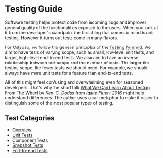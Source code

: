 # Testing Guide

Software testing helps protect code from incoming bugs and improves general quality of the functionalities exposed to the users. When you look at it from the developer's standpoint the first thing that comes to mind is unit testing. However it turns out tests come in many flavors.

For Calypso, we follow the general principles of the [Testing Pyramid](https://martinfowler.com/articles/practical-test-pyramid.html). We aim to have tests of varying scope, such as small, low-level unit tests, and larger, high-level end-to-end tests. We also aim to have an inverse relationship between test scope and the number of tests. The larger the testing scope, the fewer tests we should need. For example, we should always have more unit tests for a feature than end-to-end tests.

All of this might feel confusing and overwhelming even for seasoned developers. That's why the short talk [What We Can Learn About Testing From The Wheel](https://www.youtube.com/watch?v=Da9wfQ0frGA) by _Kent C. Dodds_ from _Ignite Fluent 2016_ might help understand differences. The author uses a car metaphor to make it easier to distinguish some of the most popular types of testing.

## Test Categories

- [Overview](./testing-overview.md)
- [Unit Tests](./unit-tests.md)
- [Component Tests](./component-tests.md)
- [Snapshot Tests](./snapshot-testing.md)
- [End-to-end Tests](../../test/e2e/README.md)

